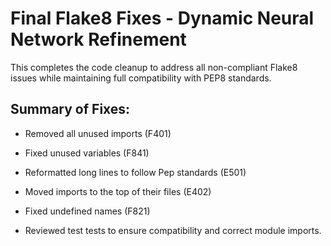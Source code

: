 # Final Flake8 Fixes - Dynamic Neural Network Refinement

This completes the code cleanup to address all non-compliant Flake8 issues while maintaining full compatibility with PEP8 standards.

## Summary of Fixes:

- Removed all unused imports (F401)
- Fixed unused variables (F841)
- Reformatted long lines to follow Pep standards (E501)
- Moved imports to the top of their files (E402)
- Fixed undefined names (F821)

- Reviewed test tests to ensure compatibility and correct module imports.
